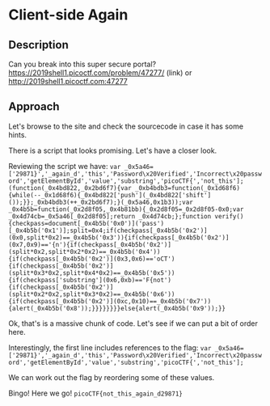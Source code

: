 # Client-side Again

## Description

Can you break into this super secure portal? https://2019shell1.picoctf.com/problem/47277/ (link) or http://2019shell1.picoctf.com:47277

## Approach

Let's browse to the site and check the sourcecode in case it has some hints. 

There is a script that looks promising. Let's have a closer look.

Reviewing the script we have: 
`var _0x5a46=['29871}','_again_d','this','Password\x20Verified','Incorrect\x20password','getElementById','value','substring','picoCTF{','not_this'];(function(_0x4bd822,_0x2bd6f7){var _0xb4bdb3=function(_0x1d68f6){while(--_0x1d68f6){_0x4bd822['push'](_0x4bd822['shift']());}};_0xb4bdb3(++_0x2bd6f7);}(_0x5a46,0x1b3));var _0x4b5b=function(_0x2d8f05,_0x4b81bb){_0x2d8f05=_0x2d8f05-0x0;var _0x4d74cb=_0x5a46[_0x2d8f05];return _0x4d74cb;};function verify(){checkpass=document[_0x4b5b('0x0')]('pass')[_0x4b5b('0x1')];split=0x4;if(checkpass[_0x4b5b('0x2')](0x0,split*0x2)==_0x4b5b('0x3')){if(checkpass[_0x4b5b('0x2')](0x7,0x9)=='{n'){if(checkpass[_0x4b5b('0x2')](split*0x2,split*0x2*0x2)==_0x4b5b('0x4')){if(checkpass[_0x4b5b('0x2')](0x3,0x6)=='oCT'){if(checkpass[_0x4b5b('0x2')](split*0x3*0x2,split*0x4*0x2)==_0x4b5b('0x5')){if(checkpass['substring'](0x6,0xb)=='F{not'){if(checkpass[_0x4b5b('0x2')](split*0x2*0x2,split*0x3*0x2)==_0x4b5b('0x6')){if(checkpass[_0x4b5b('0x2')](0xc,0x10)==_0x4b5b('0x7')){alert(_0x4b5b('0x8'));}}}}}}}}else{alert(_0x4b5b('0x9'));}}`

Ok, that's is a massive chunk of code. Let's see if we can put a bit of order here.

Interestingly, the first line includes references to the flag: 
`var _0x5a46=['29871}','_again_d','this','Password\x20Verified','Incorrect\x20password','getElementById','value','substring','picoCTF{','not_this'];`

We can work out the flag by reordering some of these values.

Bingo! Here we go! 
`picoCTF{not_this_again_d29871}` 


